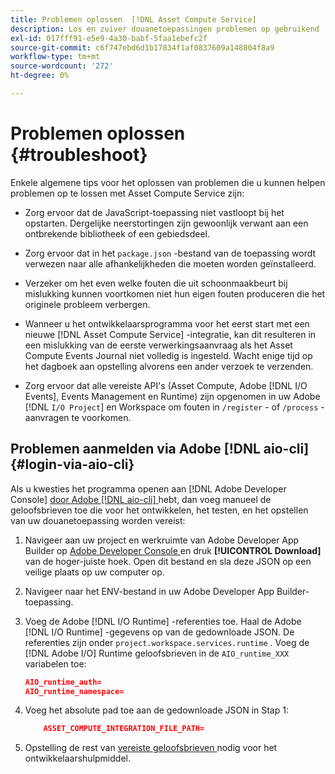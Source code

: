 ```yaml
---
title: Problemen oplossen  [!DNL Asset Compute Service]
description: Los en zuiver douanetoepassingen problemen op gebruikend  [!DNL Asset Compute Service].
exl-id: 017fff91-e5e9-4a30-babf-5faa1ebefc2f
source-git-commit: c6f747ebd6d1b17834f1af0837609a148804f8a9
workflow-type: tm+mt
source-wordcount: '272'
ht-degree: 0%

---
```


# Problemen oplossen {#troubleshoot}

Enkele algemene tips voor het oplossen van problemen die u kunnen helpen problemen op te lossen met Asset Compute Service zijn:

* Zorg ervoor dat de JavaScript-toepassing niet vastloopt bij het opstarten. Dergelijke neerstortingen zijn gewoonlijk verwant aan een ontbrekende bibliotheek of een gebiedsdeel.
* Zorg ervoor dat in het `package.json` -bestand van de toepassing wordt verwezen naar alle afhankelijkheden die moeten worden geïnstalleerd.
* Verzeker om het even welke fouten die uit schoonmaakbeurt bij mislukking kunnen voortkomen niet hun eigen fouten produceren die het originele probleem verbergen.

* Wanneer u het ontwikkelaarsprogramma voor het eerst start met een nieuwe [!DNL Asset Compute Service] -integratie, kan dit resulteren in een mislukking van de eerste verwerkingsaanvraag als het Asset Compute Events Journal niet volledig is ingesteld. Wacht enige tijd op het dagboek aan opstelling alvorens een ander verzoek te verzenden.
* Zorg ervoor dat alle vereiste API&#39;s (Asset Compute, Adobe [!DNL I/O Events], Events Management en Runtime) zijn opgenomen in uw Adobe [!DNL `I/O Project`] en Workspace om fouten in `/register` - of `/process` -aanvragen te voorkomen.

## Problemen aanmelden via Adobe [!DNL aio-cli] {#login-via-aio-cli}

Als u kwesties het programma openen aan [!DNL Adobe Developer Console] [ door Adobe  [!DNL aio-cli] ](https://developer.adobe.com/app-builder/docs/getting_started/first_app/#3-signing-in-from-cli) hebt, dan voeg manueel de geloofsbrieven toe die voor het ontwikkelen, het testen, en het opstellen van uw douanetoepassing worden vereist:

1. Navigeer aan uw project en werkruimte van Adobe Developer App Builder op [ Adobe Developer Console ](https://developer.adobe.com/console/user/servicesandapis) en druk **[!UICONTROL Download]** van de hoger-juiste hoek. Open dit bestand en sla deze JSON op een veilige plaats op uw computer op.

1. Navigeer naar het ENV-bestand in uw Adobe Developer App Builder-toepassing.

1. Voeg de Adobe [!DNL I/O Runtime] -referenties toe. Haal de Adobe [!DNL I/O Runtime] -gegevens op van de gedownloade JSON. De referenties zijn onder `project.workspace.services.runtime` . Voeg de [!DNL Adobe I/O] Runtime geloofsbrieven in de `AIO_runtime_XXX` variabelen toe:

   ```json
   AIO_runtime_auth=
   AIO_runtime_namespace=
   ```

1. Voeg het absolute pad toe aan de gedownloade JSON in Stap 1:

   ```json
       ASSET_COMPUTE_INTEGRATION_FILE_PATH=
   ```

1. Opstelling de rest van [ vereiste geloofsbrieven ](develop-custom-application.md) nodig voor het ontwikkelaarshulpmiddel.

<!-- TBD for later:
Add any best practices for developers in this section:
* Any items to take care of when creating projects.
* Any naming conventions, reserved keywords, etc.?
* Any terms that can become a source of confusion later based on our OOTB naming.

* If required, add limitations for custom applications and spin those off as best practices.
* Do NOT borrow any content from https://git.corp.adobe.com/nui/nui/blob/master/doc/worker_api.md. It is outdated and irrelevant for 3rd party custom applications.
-->
